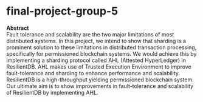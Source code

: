 # final-project-group-5

<strong>Abstract</strong>\
Fault tolerance and scalability are the two major limitations of most distributed systems. In this project, we intend to show that sharding is a prominent solution to these limitations in distributed transaction processing, specifically for permissioned blockchain systems. We would achieve this by implementing a sharding protocol called AHL (Attested HyperLedger) in ResilientDB. AHL makes use of Trusted Execution Environment to improve fault-tolerance and sharding to enhance performance and scalability. ResilientDB is a high-throughput yielding permissioned blockchain system. Our ultimate aim is to show improvements in fault-tolerance and scalability of ResilientDB by implementing AHL.
